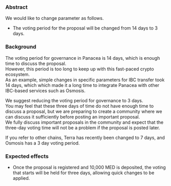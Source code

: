 ### Abstract

We would like to change parameter as follows.
- The voting period for the proposal will be changed from 14 days to 3 days.


### Background

The voting period for governance in Panacea is 14 days, which is enough time to discuss the proposal.<br/> 
However, this period is too long to keep up with this fast-paced crypto ecosystem.<br/>
As an example, simple changes in specific parameters for IBC transfer took 14 days, which which made it a long time to integrate Panacea with other IBC-based services such as Osmosis.

We suggest reducing the voting period for governance to 3 days.<br/>
You may feel that these three days of time do not have enough time to discuss a proposal, but we are preparing to create a community where we can discuss it sufficiently before posting an important proposal.<br/>
We fully discuss important proposals in the community and expect that the three-day voting time will not be a problem if the proposal is posted later.

If you refer to other chains, Terra has recently been changed to 7 days, and Osmosis has a 3 day voting period.<br/>


### Expected effects

- Once the proposal is registered and 10,000 MED is deposited, the voting that starts will be held for three days, allowing quick changes to be applied.